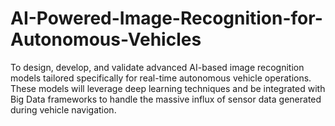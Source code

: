 # AI-Powered-Image-Recognition-for-Autonomous-Vehicles
To design, develop, and validate advanced AI-based image recognition models tailored specifically for real-time autonomous vehicle operations. These models will leverage deep learning techniques and be integrated with Big Data frameworks to handle the massive influx of sensor data generated during vehicle navigation.
